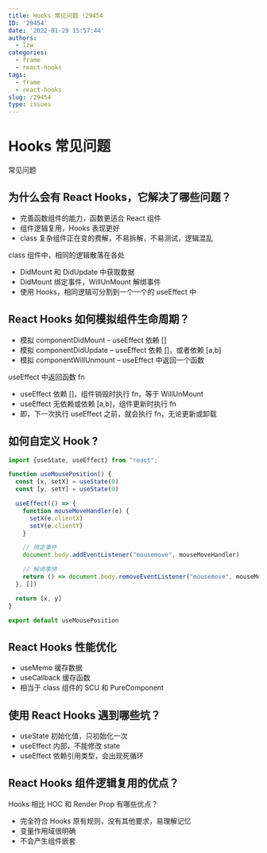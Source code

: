 ```yaml
---
title: Hooks 常见问题 !29454
ID: '29454'
date: '2022-01-29 15:57:44'
authors:
  - lzw
categories:
  - frame
  - react-hooks
tags:
  - frame
  - react-hooks
slug: /29454
type: issues
---
```


# Hooks 常见问题

常见问题

## 为什么会有 React Hooks，它解决了哪些问题？

- 完善函数组件的能力，函数更适合 React 组件
- 组件逻辑复用，Hooks 表现更好
- class 复杂组件正在变的费解，不易拆解，不易测试，逻辑混乱
 
class 组件中，相同的逻辑散落在各处

- DidMount 和 DidUpdate 中获取数据
- DidMount 绑定事件，WillUnMount 解绑事件
- 使用 Hooks，相同逻辑可分割到一个一个的 useEffect 中
  
## React Hooks 如何模拟组件生命周期？

- 模拟 componentDidMount – useEffect 依赖 []
- 模拟 componentDidUpdate – useEffect 依赖 []，或者依赖 [a,b]
- 模拟 componentWillUnmount – useEffect 中返回一个函数

useEffect 中返回函数 fn

- useEffect 依赖 []，组件销毁时执行 fn，等于 WillUnMount
- useEffect 无依赖或依赖 [a,b]，组件更新时执行 fn
- 即，下一次执行 useEffect 之前，就会执行 fn，无论更新或卸载

## 如何自定义 Hook ?

```js
import {useState, useEffect} from "react";

function useMousePosition() {
  const [x, setX] = useState(0)
  const [y, setY] = useState(0)

  useEffect(() => {
    function mouseMoveHandler(e) {
      setX(e.clientX)
      setY(e.clientY)
    }

    // 绑定事件
    document.body.addEventListener("mousemove", mouseMoveHandler)

    // 解绑事情
    return () => document.body.removeEventListener("mousemove", mouseMoveHandler)
  }, [])

  return [x, y]
}

export default useMousePosition
```

## React Hooks 性能优化

- useMemo 缓存数据
- useCallback 缓存函数
- 相当于 class 组件的 SCU 和 PureComponent

## 使用 React Hooks 遇到哪些坑？

- useState 初始化值，只初始化一次
- useEffect 内部，不能修改 state
- useEffect 依赖引用类型，会出现死循环

## React Hooks 组件逻辑复用的优点？

Hooks 相比 HOC 和 Render Prop 有哪些优点？

- 完全符合 Hooks 原有规则，没有其他要求，易理解记忆
- 变量作用域很明确
- 不会产生组件嵌套



